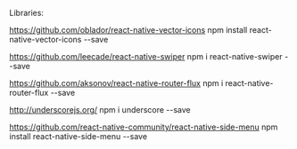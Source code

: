 
Libraries:

https://github.com/oblador/react-native-vector-icons
npm install react-native-vector-icons --save

https://github.com/leecade/react-native-swiper
npm i react-native-swiper --save

https://github.com/aksonov/react-native-router-flux
npm i react-native-router-flux --save

http://underscorejs.org/
npm i underscore --save

https://github.com/react-native-community/react-native-side-menu
npm install react-native-side-menu --save
